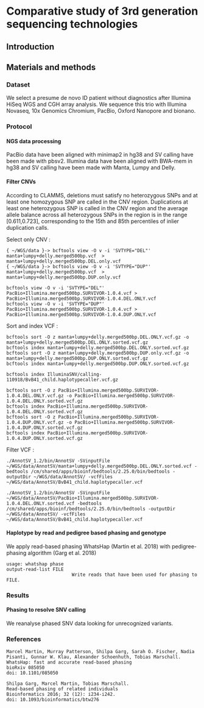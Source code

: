 # Comparative study of 3rd generation sequencing technologies

## Introduction

## Materials and methods

### Dataset
We select a presume de novo ID patient without diagnostics after Illumina HiSeq WGS and CGH array analysis.
We sequence this trio with Illumina Novaseq, 10x Genomics Chromium, PacBio, Oxford Nanopore and bionano.

### Protocol

#### NGS data processing

PacBio data have been aligned with minimap2 in hg38 and SV calling have been made with pbsv2.
Illumina data have been aligned with BWA-mem in hg38 and SV calling have been made with Manta, Lumpy and Delly.

#### Filter CNVs

According to CLAMMS, deletions must satisfy no heterozygous SNPs and at least one homozygous SNP are called in the CNV region.
Duplications at least one heterozygous SNP is called in the CNV region and the average allele balance across all heterozygous SNPs in the region is in the range [0.611,0.723], corresponding to the 15th and 85th percentiles of inlier duplication calls.

Select only CNV :
```
{ ~/WGS/data }-> bcftools view -O v -i 'SVTYPE="DEL"' manta+lumpy+delly.merged500bp.vcf  > manta+lumpy+delly.merged500bp.DEL.only.vcf
{ ~/WGS/data }-> bcftools view -O v -i 'SVTYPE="DUP"' manta+lumpy+delly.merged500bp.vcf  > manta+lumpy+delly.merged500bp.DUP.only.vcf

bcftools view -O v -i 'SVTYPE="DEL"' PacBio+Illumina.merged500bp.SURVIVOR-1.0.4.vcf > PacBio+Illumina.merged500bp.SURVIVOR-1.0.4.DEL.ONLY.vcf
bcftools view -O v -i 'SVTYPE="DUP"' PacBio+Illumina.merged500bp.SURVIVOR-1.0.4.vcf > PacBio+Illumina.merged500bp.SURVIVOR-1.0.4.DUP.ONLY.vcf
```
Sort and index VCF :

```
bcftools sort -O z manta+lumpy+delly.merged500bp.DEL.ONLY.vcf.gz -o manta+lumpy+delly.merged500bp.DEL.ONLY.sorted.vcf.gz
bcftools index manta+lumpy+delly.merged500bp.DEL.ONLY.sorted.vcf.gz
bcftools sort -O z manta+lumpy+delly.merged500bp.DUP.only.vcf.gz -o manta+lumpy+delly.merged500bp.DUP.ONLY.sorted.vcf.gz
bcftools index manta+lumpy+delly.merged500bp.DUP.ONLY.sorted.vcf.gz

bcftools index IlluminaSNV/calling-110918/BvB41_child.haplotypecaller.vcf.gz

bcftools sort -O z PacBio+Illumina.merged500bp.SURVIVOR-1.0.4.DEL.ONLY.vcf.gz -o PacBio+Illumina.merged500bp.SURVIVOR-1.0.4.DEL.ONLY.sorted.vcf.gz
bcftools index PacBio+Illumina.merged500bp.SURVIVOR-1.0.4.DEL.ONLY.sorted.vcf.gz
bcftools sort -O z PacBio+Illumina.merged500bp.SURVIVOR-1.0.4.DUP.ONLY.vcf.gz -o PacBio+Illumina.merged500bp.SURVIVOR-1.0.4.DUP.ONLY.sorted.vcf.gz
bcftools index PacBio+Illumina.merged500bp.SURVIVOR-1.0.4.DUP.ONLY.sorted.vcf.gz
```

Filter VCF :

```
./AnnotSV_1.2/bin/AnnotSV -SVinputFile ~/WGS/data/AnnotSV/manta+lumpy+delly.merged500bp.DEL.ONLY.sorted.vcf -bedtools /cm/shared/apps/bioinf/bedtools/2.25.0/bin/bedtools -outputDir ~/WGS/data/AnnotSV/ -vcfFiles ~/WGS/data/AnnotSV/BvB41_child.haplotypecaller.vcf

./AnnotSV_1.2/bin/AnnotSV -SVinputFile ~/WGS/data/AnnotSV/PacBio+Illumina.merged500bp.SURVIVOR-1.0.4.DEL.ONLY.sorted.vcf -bedtools /cm/shared/apps/bioinf/bedtools/2.25.0/bin/bedtools -outputDir ~/WGS/data/AnnotSV/ -vcfFiles ~/WGS/data/AnnotSV/BvB41_child.haplotypecaller.vcf
```

#### Haplotype by read and pedigree based phasing and genotype

We apply read-based phasing WhatsHap (Martin et al. 2018) with pedigree-phasing algorithm (Garg et al. 2018)
```
usage: whatshap phase
output-read-list FILE
                        Write reads that have been used for phasing to FILE.
```

### Results

#### Phasing to resolve SNV calling

We reanalyse phased SNV data looking for unrecognized variants.



### References

```
Marcel Martin, Murray Patterson, Shilpa Garg, Sarah O. Fischer, Nadia Pisanti, Gunnar W. Klau, Alexander Schoenhuth, Tobias Marschall.
WhatsHap: fast and accurate read-based phasing
bioRxiv 085050
doi: 10.1101/085050

Shilpa Garg, Marcel Martin, Tobias Marschall.
Read-based phasing of related individuals
Bioinformatics 2016; 32 (12): i234-i242.
doi: 10.1093/bioinformatics/btw276
```

